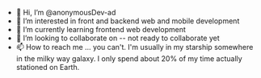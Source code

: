 - 👋 Hi, I’m @anonymousDev-ad
- 👀 I’m interested in front and backend web and mobile development 
- 🌱 I’m currently learning frontend web development 
- 💞️ I’m looking to collaborate on -- not ready to collaborate yet
- 📫 How to reach me ... you can't. I'm usually in my starship somewhere in the milky way galaxy. I only spend about 20% of my time actually stationed on Earth.

<!---
anonymousDev-ad/anonymousDev-ad is a ✨ special ✨ repository because its `README.md` (this file) appears on your GitHub profile.
You can click the Preview link to take a look at your changes.
--->
